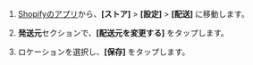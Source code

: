 1. [Shopifyのアプリ](https://www.shopify.com/install/detect)から、**[ストア]** > **[設定]** > **[配送]** に移動します。

2. **発送元**セクションで、**[配送元を変更する]** をタップします。

3. ロケーションを選択し、**[保存]** をタップします。
